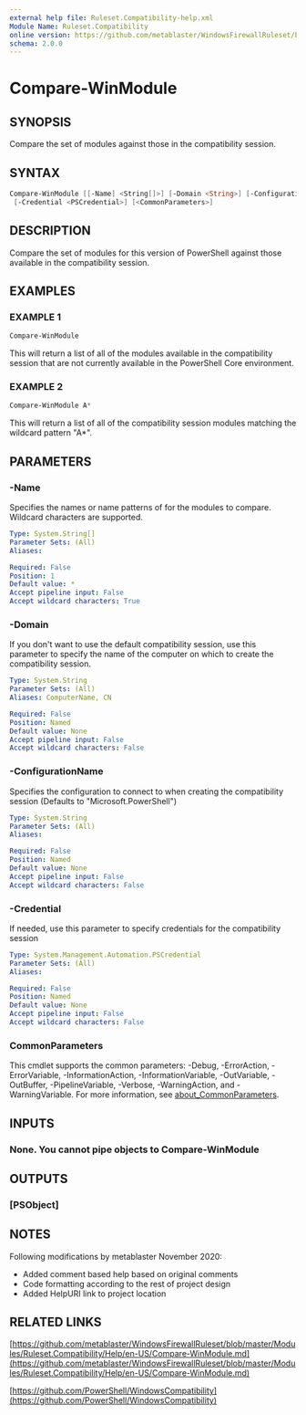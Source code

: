 ```yaml
---
external help file: Ruleset.Compatibility-help.xml
Module Name: Ruleset.Compatibility
online version: https://github.com/metablaster/WindowsFirewallRuleset/blob/master/Modules/Ruleset.Compatibility/Help/en-US/Compare-WinModule.md
schema: 2.0.0
---
```


# Compare-WinModule

## SYNOPSIS

Compare the set of modules against those in the compatibility session.

## SYNTAX

```powershell
Compare-WinModule [[-Name] <String[]>] [-Domain <String>] [-ConfigurationName <String>]
 [-Credential <PSCredential>] [<CommonParameters>]
```

## DESCRIPTION

Compare the set of modules for this version of PowerShell against those available
in the compatibility session.

## EXAMPLES

### EXAMPLE 1

```powershell
Compare-WinModule
```

This will return a list of all of the modules available in the compatibility session
that are not currently available in the PowerShell Core environment.

### EXAMPLE 2

```powershell
Compare-WinModule A*
```

This will return a list of all of the compatibility session modules matching the wildcard pattern "A*".

## PARAMETERS

### -Name

Specifies the names or name patterns of for the modules to compare.
Wildcard characters are supported.

```yaml
Type: System.String[]
Parameter Sets: (All)
Aliases:

Required: False
Position: 1
Default value: *
Accept pipeline input: False
Accept wildcard characters: True
```

### -Domain

If you don't want to use the default compatibility session, use this parameter to
specify the name of the computer on which to create the compatibility session.

```yaml
Type: System.String
Parameter Sets: (All)
Aliases: ComputerName, CN

Required: False
Position: Named
Default value: None
Accept pipeline input: False
Accept wildcard characters: False
```

### -ConfigurationName

Specifies the configuration to connect to when creating the compatibility session
(Defaults to "Microsoft.PowerShell")

```yaml
Type: System.String
Parameter Sets: (All)
Aliases:

Required: False
Position: Named
Default value: None
Accept pipeline input: False
Accept wildcard characters: False
```

### -Credential

If needed, use this parameter to specify credentials for the compatibility session

```yaml
Type: System.Management.Automation.PSCredential
Parameter Sets: (All)
Aliases:

Required: False
Position: Named
Default value: None
Accept pipeline input: False
Accept wildcard characters: False
```

### CommonParameters

This cmdlet supports the common parameters: -Debug, -ErrorAction, -ErrorVariable, -InformationAction, -InformationVariable, -OutVariable, -OutBuffer, -PipelineVariable, -Verbose, -WarningAction, and -WarningVariable. For more information, see [about_CommonParameters](http://go.microsoft.com/fwlink/?LinkID=113216).

## INPUTS

### None. You cannot pipe objects to Compare-WinModule

## OUTPUTS

### [PSObject]

## NOTES

Following modifications by metablaster November 2020:

- Added comment based help based on original comments
- Code formatting according to the rest of project design
- Added HelpURI link to project location

## RELATED LINKS

[https://github.com/metablaster/WindowsFirewallRuleset/blob/master/Modules/Ruleset.Compatibility/Help/en-US/Compare-WinModule.md](https://github.com/metablaster/WindowsFirewallRuleset/blob/master/Modules/Ruleset.Compatibility/Help/en-US/Compare-WinModule.md)

[https://github.com/PowerShell/WindowsCompatibility](https://github.com/PowerShell/WindowsCompatibility)
